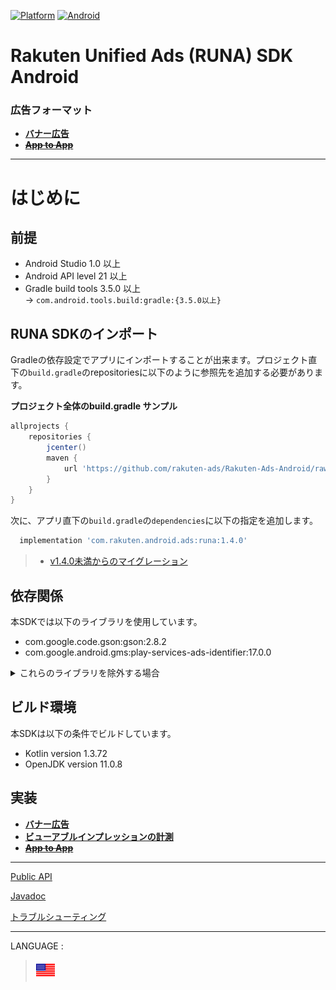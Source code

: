 <div id="top"></div>

[![Platform](http://img.shields.io/badge/platform-Android-brightgreen.svg?style=flat)](https://developer.android.com)
[![Android](http://img.shields.io/badge/support-API_Level_15+-blue.svg?style=flat)](https://developer.android.com)

# Rakuten Unified Ads (RUNA) SDK Android

### 広告フォーマット

* **[バナー広告](./bannerads/README.md)**
* **[~~App to App~~](./a2a/README.md)**

---
# はじめに

<div id="prerequisites"></div>

## 前提

* Android Studio 1.0 以上
* Android API level 21 以上
* Gradle build tools 3.5.0 以上<br>-> `com.android.tools.build:gradle:{3.5.0以上}`


<div id="import_sdk"></div>

## RUNA SDKのインポート

Gradleの依存設定でアプリにインポートすることが出来ます。プロジェクト直下の`build.gradle`のrepositoriesに以下のように参照先を追加する必要があります。

**プロジェクト全体のbuild.gradle サンプル**

```groovy
allprojects {
    repositories {
        jcenter()
        maven {
            url 'https://github.com/rakuten-ads/Rakuten-Ads-Android/raw/master/maven'
        }
    }
}
```

次に、アプリ直下の`build.gradle`の`dependencies`に以下の指定を追加します。

```groovy
  implementation 'com.rakuten.android.ads:runa:1.4.0'
```

> * [v1.4.0未満からのマイグレーション](./migration/README.md)

## 依存関係

本SDKでは以下のライブラリを使用しています。

* com.google.code.gson:gson:2.8.2
* com.google.android.gms:play-services-ads-identifier:17.0.0

<details>
<summary>これらのライブラリを除外する場合</summary>

既に同ライブラリを利用している場合、以下の記述で除外し競合を回避することが出来ます。<br>

```
implementation("com.rakuten.android.ads:runa:X.X.X") {
    exclude group: "com.google.android.gms", module: "play-services-ads-identifier"
    exclude group: "com.google.code.gson", module: "gson"
}
```
> * X.X.X : お使いのバージョン
>
> * ※ 既にご利用され重複する場合には[`exclude`](https://docs.gradle.org/current/javadoc/org/gradle/api/artifacts/ModuleDependency.html#exclude-java.util.Map-)で除外してください。

</details>

## ビルド環境

本SDKは以下の条件でビルドしています。

* Kotlin version 1.3.72
* OpenJDK version 11.0.8

## 実装

* **[バナー広告](./bannerads/README.md)**
* **[ビューアブルインプレッションの計測](./viewability/README.md)**
* **[~~App to App~~](./a2a/README.md)**


---
[Public API](./api/README.md)

[Javadoc](https://rakuten-ads.github.io/products/runa/android/javadoc/index.html)

[トラブルシューティング](./troubleshoot/README.md)

---
LANGUAGE :
> [![en](../lang/en.png)](/README.md#top)
